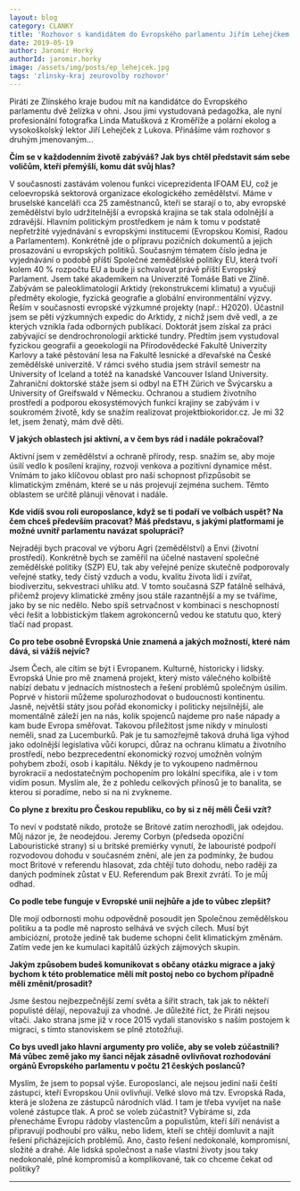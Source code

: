 ```yaml
---
layout: blog
category: CLANKY
title: 'Rozhovor s kandidátem do Evropského parlamentu Jiřím Lehejčkem'
date: 2019-05-19
author: Jaromír Horký
authorId: jaromir.horky
image: /assets/img/posts/ep_lehejcek.jpg   
tags: 'zlinsky-kraj zeurovolby rozhovor'
---
```

Piráti ze Zlínského kraje budou mít na kandidátce do Evropského parlamentu dvě želízka v ohni. Jsou jimi vystudovaná pedagožka, ale nyní profesionální fotografka Linda Matušková z Kroměříže a polární ekolog a vysokoškolský lektor Jiří Lehejček z Lukova. Přinášíme vám rozhovor s druhým jmenovaným...

__Čím se v každodenním životě zabýváš? Jak bys chtěl představit sám sebe voličům, kteří přemýšlí, komu dát svůj hlas?__

V současnosti zastávám volenou funkci viceprezidenta IFOAM EU, což je celoevropská sektorová organizace ekologického zemědělství. Máme v bruselské kanceláři cca 25 zaměstnanců, kteří se starají o to, aby evropské zemědělství bylo udržitelnější a evropská krajina se tak stala odolnější a zdravější. Hlavním politickým prostředkem je nám k tomu v podstatě nepřetržité vyjednávání s evropskými institucemi (Evropskou Komisí, Radou a Parlamentem). Konkrétně jde o přípravu pozičních dokumentů a jejich prosazování u evropských politiků. Současným tématem číslo jedna je vyjednávání o podobě příští Společné zemědělské politiky EU, která tvoří kolem 40 % rozpočtu EU a bude ji schvalovat právě příští Evropský Parlament. Jsem také akademikem na Univerzitě Tomáše Bati ve Zlíně. Zabývám se paleoklimatologií Arktidy (rekonstrukcemi klimatu) a vyučuji předměty ekologie, fyzická geografie a globální environmentální výzvy. Řeším v současnosti evropské výzkumné projekty (např.: H2020). Účastnil jsem se pěti výzkumných expedic do Arktidy, z nichž jsem dvě vedl, a ze kterých vznikla řada odborných publikací. Doktorát jsem získal za práci zabývající se dendrochronologií arktické tundry. Předtím jsem vystudoval fyzickou geografii a geoekologii na Přírodovědecké Fakultě Univerzity Karlovy a také pěstování lesa na Fakultě lesnické a dřevařské na České zemědělské univerzitě. V rámci svého studia jsem strávil semestr na University of Iceland a totéž na kanadské Vancouver Island University. Zahraniční doktorské stáže jsem si odbyl na ETH Zürich ve Švýcarsku a University of Greifswald v Německu. Ochranou a studiem životního prostředí a podporou ekosystémových funkcí krajiny se zabývám i v soukromém životě, kdy se snažím realizovat projektbiokoridor.cz. Je mi 32 let, jsem ženatý, mám dvě děti.

__V jakých oblastech jsi aktivní, a v čem bys rád i nadále pokračoval?__

Aktivní jsem v zemědělství a ochraně přírody, resp. snažím se, aby moje úsilí vedlo k posílení krajiny, rozvoji venkova a pozitivní dynamice měst. Vnímám to jako klíčovou oblast pro naši schopnost přizpůsobit se klimatickým změnám, které se u nás projevují zejména suchem. Těmto oblastem se určitě plánuji věnovat i nadále.

__Kde vidíš svou roli europoslance, když se ti podaří ve volbách uspět? Na čem chceš především pracovat? Máš představu, s jakými platformami je možné uvnitř parlamentu navázat spolupráci?__

Nejraději bych pracoval ve výboru Agri (zemědělství) a Envi (životní prostředí). Konkrétně bych se zaměřil na účelné nastavení společné zemědělské politiky (SZP) EU, tak aby veřejné peníze skutečně podporovaly veřejné statky, tedy čistý vzduch a vodu, kvalitu života lidí i zvířat, biodiverzitu, sekvestraci uhlíku atd. V tomto současná SZP fatálně selhává, přičemž projevy klimatické změny jsou stále razantnější a my se tváříme, jako by se nic nedělo. Nebo spíš setrvačnost v kombinaci s neschopností věci řešit a lobbistickým tlakem agrokoncernů vedou ke statutu quo, který tlačí nad propast.

__Co pro tebe osobně Evropská Unie znamená a jakých možností, které nám dává, si vážíš nejvíc?__

Jsem Čech, ale cítím se být i Evropanem. Kulturně, historicky i lidsky. Evropská Unie pro mě znamená projekt, který místo válečného kolbiště nabízí debatu v jednacích místnostech a řešení problémů společným úsilím. Poprvé v historii můžeme spolurozhodovat o budoucnosti kontinentu. Jasně, největší státy jsou pořád ekonomicky i politicky nejsilnější, ale momentálně záleží jen na nás, kolik spojenců najdeme pro naše nápady a kam bude Evropa směřovat. Takovou příležitost jsme nikdy v minulosti neměli, snad za Lucemburků. Pak je tu samozřejmě taková druhá liga výhod jako odolnější legislativa vůči korupci, důraz na ochranu klimatu a životního prostředí, nebo bezprecedentní ekonomický rozvoj umožněn volným pohybem zboží, osob i kapitálu. Někdy je to vykoupeno nadměrnou byrokracií a nedostatečným pochopením pro lokální specifika, ale i v tom vidím posun. Myslím ale, že z pohledu celkových přínosů je to banalita, se kterou si poradíme, nebo si na ni zvykneme.

__Co plyne z brexitu pro Českou republiku, co by si z něj měli Češi vzít?__

To neví v podstatě nikdo, protože se Britové zatím nerozhodli, jak odejdou. Můj názor je, že neodejdou. Jeremy Corbyn (předseda opoziční Labouristické strany) si u britské premiérky vynutí, že labouristé podpoří rozvodovou dohodu v současném znění, ale jen za podmínky, že budou moct Britové v referendu hlasovat, zda chtějí tuto dohodu, nebo raději za daných podmínek zůstat v EU. Referendum pak Brexit zvrátí. To je můj odhad.

__Co podle tebe funguje v Evropské unii nejhůře a jde to vůbec zlepšit?__

Dle mojí odbornosti mohu odpovědně posoudit jen Společnou zemědělskou politiku a ta podle mě naprosto selhává ve svých cílech. Musí být ambiciózní, protože jedině tak budeme schopni čelit klimatickým změnám. Zatím vede jen ke kumulaci kapitálů úzkých zájmových skupin.

__Jakým způsobem budeš komunikovat s občany otázku migrace a jaký bychom k této problematice měli mít postoj nebo co bychom případně měli změnit/prosadit?__

Jsme šestou nejbezpečnější zemí světa a šířit strach, tak jak to někteří populisté dělají, nepovažuji za vhodné. Je důležité říct, že Piráti nejsou vítači. Jako strana jsme již v roce 2015 vydali stanovisko s naším postojem k migraci, s tímto stanoviskem se plně ztotožňuji.

__Co bys uvedl jako hlavní argumenty pro voliče, aby se voleb zúčastnili? Má vůbec země jako my šanci nějak zásadně ovlivňovat rozhodování orgánů Evropského parlamentu v počtu 21 českých poslanců?__

Myslím, že jsem to popsal výše. Europoslanci, ale nejsou jediní naši čeští zástupci, kteří Evropskou Unii ovlivňují. Velké slovo má tzv. Evropská Rada, která je složena ze zástupců národních vlád. I tam je třeba vyvíjet na naše volené zástupce tlak. A proč se voleb zúčastnit? Vybíráme si, zda přenecháme Evropu rádoby vlastencům a populistům, kteří šíří nenávist a připravují podhoubí pro válku, nebo lidem, kteří se chtějí domluvit a najít řešení přicházejících problémů. Ano, často řešení nedokonalé, kompromisní, složité a drahé. Ale lidská společnost a naše vlastní životy jsou taky nedokonalé, plné kompromisů a komplikované, tak co chceme čekat od politiky?

- - -
